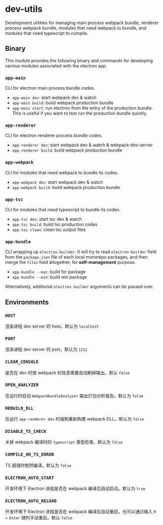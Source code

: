 # dev-utils

Development utilities for managing main process webpack bundle, renderer process webpack bundle, modules that need webpack to bundle, and modules that need typescript to compile.

## Binary

This module provides the following binary and commands for developing various modules associated with the electron app.

### `app-main`

CLI for electron main process bundle codes.

- `app-main dev`: start webpack dev & watch
- `app-main build`: build webpack production bundle
- `app-main start`: run electron from the entry of the production bundle. This is useful if you want to test run the production bundle quickly.

### `app-renderer`

CLI for electron renderer process bundle codes.

- `app-renderer dev`: start webpack dev & watch & webpack-dev-server
- `app-renderer build`: build webpack production bundle

### `app-webpack`

CLI for modules that need webpack to bundle its codes.

- `app-webpack dev`: start webpack dev & watch
- `app-webpack build`: build webpack production bundle

### `app-tsc`

CLI for modules that need typescript to bundle its codes.

- `app-tsc dev`: start tsc dev & watch
- `app-tsc build`: build tsc production codes
- `app-tsc clean`: clean tsc output files

### `app-bundle`

CLI wrapping up `electron-builder`. It will try to read `electron-builder` field from the `package.json` file of each local monorepo packages, and then merge the `files` field altogether, for **self-management** purpose.

- `app-bundle --mac`: build for package
- `app-bundle --win`: build win package

Alternatively, additional `electron builder` arguments can be passed over.

## Environments

### `HOST`

渲染进程 dev server 的 host。默认为 `localhost`

### `PORT`

渲染进程 dev server 的 port。默认为 `1212`

### `CLEAR_CONSOLE`

是否在 dev 时按 webpack 的信息需要自动刷掉输出。默认 `false`

### `OPEN_ANALYZER`

在运行时启动 `WebpackBundleAnalyzer` 输出打包分析报告。默认为 `false`

### `REBUILD_DLL`

在运行 `app-renderer dev` 时强制重新构建 webpack DLL。默认为 `false`

### `DISABLE_TS_CHECK`

关掉 webpack 编译时的 `typescript` 类型检查。默认为 `false`

### `COMPILE_ON_TS_ERROR`

TS 报错时依然编译。默认为 `false`

### `ELECTRON_AUTO_START`

开发环境下 Electron 进程是否在 webpack 编译后自动启动。默认为 `true`

### `ELECTRON_AUTO_RELOAD`

开发环境下 Electron 进程是否在 webpack 编译后自动重启。也可以通过输入 `R` + `Enter` 随时手动重启。默认 `false`
